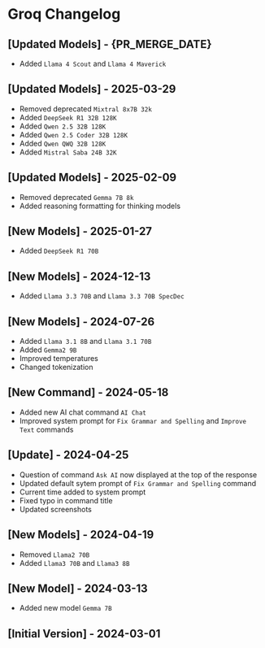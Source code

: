 # Groq Changelog

## [Updated Models] - {PR_MERGE_DATE}

- Added `Llama 4 Scout` and `Llama 4 Maverick`

## [Updated Models] - 2025-03-29

- Removed deprecated `Mixtral 8x7B 32k`
- Added `DeepSeek R1 32B 128K`
- Added `Qwen 2.5 32B 128K`
- Added `Qwen 2.5 Coder 32B 128K`
- Added `Qwen QWQ 32B 128K`
- Added `Mistral Saba 24B 32K`

## [Updated Models] - 2025-02-09

- Removed deprecated `Gemma 7B 8k`
- Added reasoning formatting for thinking models

## [New Models] - 2025-01-27

- Added `DeepSeek R1 70B`

## [New Models] - 2024-12-13

- Added `Llama 3.3 70B` and `Llama 3.3 70B SpecDec`

## [New Models] - 2024-07-26

- Added `Llama 3.1 8B` and `Llama 3.1 70B`
- Added `Gemma2 9B`
- Improved temperatures
- Changed tokenization

## [New Command] - 2024-05-18

- Added new AI chat command `AI Chat`
- Improved system prompt for `Fix Grammar and Spelling` and `Improve Text` commands

## [Update] - 2024-04-25

- Question of command `Ask AI` now displayed at the top of the response
- Updated default sytem prompt of `Fix Grammar and Spelling` command
- Current time added to system prompt
- Fixed typo in command title
- Updated screenshots

## [New Models] - 2024-04-19

- Removed `Llama2 70B`
- Added `Llama3 70B` and `Llama3 8B`

## [New Model] - 2024-03-13

- Added new model `Gemma 7B`

## [Initial Version] - 2024-03-01
